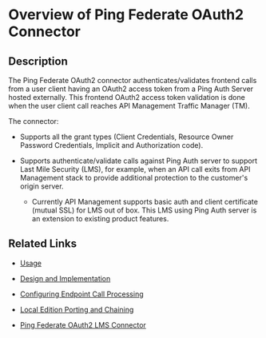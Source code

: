﻿---
sidebar_position: 1
---

# Overview of Ping Federate OAuth2 Connector

<head>
  <meta name="guidename" content="API Management"/>
  <meta name="context" content="GUID-d5aea1c4-e796-4159-b1c9-1d89d7dbf2e4"/>
</head>

## Description

The Ping Federate OAuth2 connector authenticates/validates frontend calls from a user client having an OAuth2 access token from a Ping Auth Server hosted externally. This frontend OAuth2 access token validation is done when the user client call reaches API Management Traffic Manager (TM). 

The connector: 

- Supports all the grant types (Client Credentials, Resource Owner Password Credentials, Implicit and Authorization code). 

- Supports authenticate/validate calls against Ping Auth server to support Last Mile Security (LMS), for example, when an API call exits from API Management stack to provide additional protection to the customer's origin server. 

  - Currently API Management supports basic auth and client certificate (mutual SSL) for LMS out of box. This LMS using Ping Auth server is an extension to existing product features. 

## Related Links

- [Usage](Usage_18.md)

- [Design and Implementation](Design_and_implementation_6.md)

- [Configuring Endpoint Call Processing](Configuring_endpoint_call_processing_19.md)

- [Local Edition Porting and Chaining](Porting_and_chaining.md)

- [Ping Federate OAuth2 LMS Connector](../../../BoomiMasheryConnectors/PingAuthConnector/PingFederateOAuth2LMSConnector/Overview.md)


